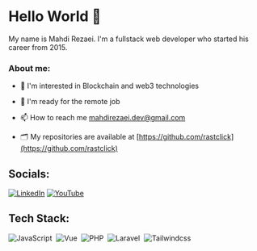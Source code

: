 <h1>Hello World 👋</h1>
My name is Mahdi Rezaei. I'm a fullstack web developer who started his career from 2015. 


<h3>About me:</h3>

- 💜 I'm interested in Blockchain and web3 technologies

- 💼 I'm ready for the remote job

- 📫 How to reach me [mahdirezaei.dev@gmail.com](mailto:mahdirezaei.dev@gmail.com)

- 🗂 My repositories are available at [https://github.com/rastclick](https://github.com/rastclick)

## Socials:
[![LinkedIn](https://img.shields.io/badge/LinkedIn-%230077B5.svg?logo=linkedin&logoColor=white)](https://linkedin.com/in/mahdirezaei_dev) [![YouTube](https://img.shields.io/badge/YouTube-%23FF0000.svg?logo=YouTube&logoColor=white)](https://youtube.com/@mahdirezaei_dev) 

## Tech Stack:
![JavaScript](https://img.shields.io/badge/-JavaScript-05122A?style=flat&logo=javascript)&nbsp;
![Vue](https://img.shields.io/badge/-Vue-05122A?style=flat&logo=vue.js)&nbsp;
![PHP](https://img.shields.io/badge/-PHP-05122A?style=flat&logo=php)&nbsp;
![Laravel](https://img.shields.io/badge/-Laravel-05122A?style=flat&logo=laravel)&nbsp;
![Tailwindcss](https://img.shields.io/badge/-Tailwind_CSS-05122A?style=flat&logo=tailwindcss)&nbsp;

